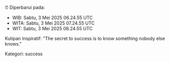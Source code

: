 ⏰ Diperbarui pada:
- WIB: Sabtu, 3 Mei 2025 06.24.55 UTC
- WITA: Sabtu, 3 Mei 2025 07.24.55 UTC
- WIT: Sabtu, 3 Mei 2025 08.24.55 UTC

Kutipan Inspiratif:
"The secret to success is to know something nobody else knows."


Kategori: success

